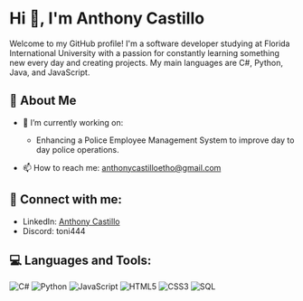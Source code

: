 # Hi 👋, I'm Anthony Castillo

Welcome to my GitHub profile! I'm a software developer studying at Florida International University with a passion for constantly learning something new every day and creating projects. My main languages are C#, Python, Java, and JavaScript.

## 🚀 About Me

- 🔭 I’m currently working on:
  - Enhancing a Police Employee Management System to improve day to day police operations.

- 📫 How to reach me: anthonycastilloetho@gmail.com

## 🤝 Connect with me:

- LinkedIn: <a href="https://linkedin.com/in/anthonycastillo4" target="_blank">Anthony Castillo</a>
- Discord: toni444

## 💻 Languages and Tools:

![C#](https://img.shields.io/badge/C%23-239120?style=flat-square&logo=c-sharp&logoColor=white)
![Python](https://img.shields.io/badge/Python-3776AB?style=flat-square&logo=python&logoColor=white)
![JavaScript](https://img.shields.io/badge/JavaScript-F7DF1E?style=flat-square&logo=javascript&logoColor=black)
![HTML5](https://img.shields.io/badge/HTML5-E34F26?style=flat-square&logo=html5&logoColor=white)
![CSS3](https://img.shields.io/badge/CSS3-1572B6?style=flat-square&logo=css3&logoColor=white)
![SQL](https://img.shields.io/badge/SQL-4479A1?style=flat-square&logo=sql&logoColor=white)
